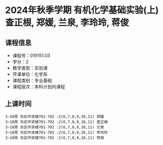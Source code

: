 # 2024年秋季学期 有机化学基础实验(上) 查正根, 郑媛, 兰泉, 李玲玲, 蒋俊






## 课程信息

- 课程号：019151.03
- 学分：2
- 教学类型：实验课
- 开课单位：化学系
- 课程类别：专业基础
- 课程层次：本科计划内课程

## 上课时间

```
3~18周 东区环资楼701-702 :2(6,7,8,9,10,11) 郑媛
3~18周 东区环资楼701-702 :2(6,7,8,9,10,11) 查正根
3~18周 东区环资楼701-702 :2(6,7,8,9,10,11) 兰泉
3~18周 东区环资楼701-702 :2(6,7,8,9,10,11) 李玲玲
3~18周 东区环资楼701-702 :2(6,7,8,9,10,11) 蒋俊
```

